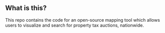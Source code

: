 ## What is this?

This repo contains the code for an open-source mapping tool which allows users to visualize and search for property tax auctions, nationwide.
